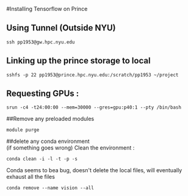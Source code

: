 #Installing Tensorflow on Prince   


## Using Tunnel   (Outside NYU)  
```
ssh pp1953@gw.hpc.nyu.edu 
```

## Linking up the prince storage to local
```
sshfs -p 22 pp1953@prince.hpc.nyu.edu:/scratch/pp1953 ~/project
```

## Requesting GPUs :   
```
srun -c4 -t24:00:00 --mem=30000 --gres=gpu:p40:1 --pty /bin/bash
```


##Remove any preloaded modules  
```
module purge
```


##delete any conda environment   
(if something goes wrong) 
Clean the  environment :  
```
conda clean -i -l -t -p -s   
```
Conda seems to bea bug, doesn't  delete the local files, will eventually  exhaust all the files 
```
conda remove --name vision --all
```
